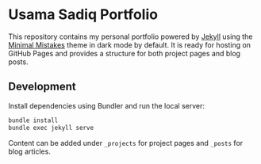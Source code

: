 # Usama Sadiq Portfolio

This repository contains my personal portfolio powered by [Jekyll](https://jekyllrb.com/) using the [Minimal Mistakes](https://github.com/mmistakes/minimal-mistakes) theme in dark mode by default. It is ready for hosting on GitHub Pages and provides a structure for both project pages and blog posts.

## Development

Install dependencies using Bundler and run the local server:

```bash
bundle install
bundle exec jekyll serve
```

Content can be added under `_projects` for project pages and `_posts` for blog articles.
